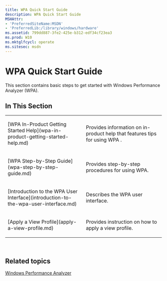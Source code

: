 ```yaml
---
title: WPA Quick Start Guide
description: WPA Quick Start Guide
MSHAttr:
- 'PreferredSiteName:MSDN'
- 'PreferredLib:/library/windows/hardware'
ms.assetid: 799dd887-3fe2-425e-b312-edf34cf23ea3
ms.prod: W10
ms.mktglfcycl: operate
ms.sitesec: msdn
---
```


# WPA Quick Start Guide


This section contains basic steps to get started with Windows Performance Analyzer (WPA).

## In This Section


<table>
<colgroup>
<col width="50%" />
<col width="50%" />
</colgroup>
<tbody>
<tr class="odd">
<td><p>[WPA In-Product Getting Started Help](wpa-in-product-getting-started-help.md)</p></td>
<td><p>Provides information on in-product help that features tips for using WPA .</p></td>
</tr>
<tr class="even">
<td><p>[WPA Step-by-Step Guide](wpa-step-by-step-guide.md)</p></td>
<td><p>Provides step-by-step procedures for using WPA.</p></td>
</tr>
<tr class="odd">
<td><p>[Introduction to the WPA User Interface](introduction-to-the-wpa-user-interface.md)</p></td>
<td><p>Describes the WPA user interface.</p></td>
</tr>
<tr class="even">
<td><p>[Apply a View Profile](apply-a-view-profile.md)</p></td>
<td><p>Provides instruction on how to apply a view profile.</p></td>
</tr>
</tbody>
</table>

 

## Related topics


[Windows Performance Analyzer](windows-performance-analyzer.md)

 

 







